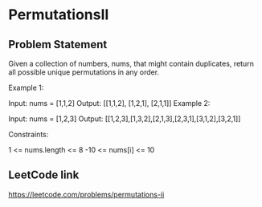 # PermutationsII

## Problem Statement
Given a collection of numbers, nums, that might contain duplicates, return all possible unique permutations in any order.



Example 1:

Input: nums = [1,1,2]
Output:
[[1,1,2],
[1,2,1],
[2,1,1]]
Example 2:

Input: nums = [1,2,3]
Output: [[1,2,3],[1,3,2],[2,1,3],[2,3,1],[3,1,2],[3,2,1]]


Constraints:

1 <= nums.length <= 8
-10 <= nums[i] <= 10

## LeetCode link

https://leetcode.com/problems/permutations-ii